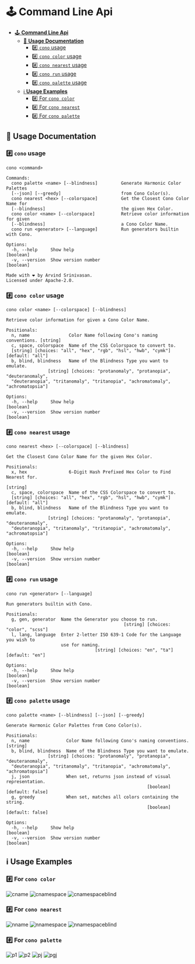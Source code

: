 # 🕹️ Command Line Api

- [🕹️ **Command Line Api**](#%EF%B8%8F-command-line-api)
    - [🚸 **Usage Documentation**](#-usage-documentation)
        - [#️⃣ `cono` usage](#%EF%B8%8F%E2%83%A3-cono-usage)
        - [#️⃣ `cono color` usage](#%EF%B8%8F%E2%83%A3-cono-color-usage)
        - [#️⃣ `cono nearest` usage](#%EF%B8%8F%E2%83%A3-cono-nearest-usage)
        - [#️⃣ `cono run` usage](#%EF%B8%8F%E2%83%A3-cono-run-usage)
        - [#️⃣ `cono palette` usage](#%EF%B8%8F%E2%83%A3-cono-palette-usage)
    - [ℹ️ **Usage Examples**](#ℹ%EF%B8%8F-usage-examples)
        - [#️⃣ For `cono color`](#%EF%B8%8F%E2%83%A3-for-cono-color)
        - [#️⃣ For `cono nearest`](#%EF%B8%8F%E2%83%A3-for-cono-nearest)
        - [#️⃣ For `cono palette`](#%EF%B8%8F%E2%83%A3-for-cono-palette)

<!-- /TOC -->

## 🚸 Usage Documentation
### #️⃣ `cono` usage
```shell
cono <command>

Commands:
  cono palette <name> [--blindness]         Generate Harmonic Color Palettes
  [--json] [--greedy]                       from Cono Color(s).
  cono nearest <hex> [--colorspace]         Get the Closest Cono Color Name for
  [--blindness]                             the given Hex Color.
  cono color <name> [--colorspace]          Retrieve color information for given
  [--blindness]                             a Cono Color Name.
  cono run <generator> [--language]         Run generators builtin with Cono.

Options:
  -h, --help     Show help                                             [boolean]
  -v, --version  Show version number                                   [boolean]

Made with ❤️ by Arvind Srinivasan.
Licensed under Apache-2.0.
```
### #️⃣ `cono color` usage
```shell
cono color <name> [--colorspace] [--blindness]

Retrieve color information for given a Cono Color Name.

Positionals:
  n, name               Color Name following Cono's naming conventions. [string]
  c, space, colorspace  Name of the CSS Colorspace to convert to.
  [string] [choices: "all", "hex", "rgb", "hsl", "hwb", "cymk"] [default: "all"]
  b, blind, blindness   Name of the Blindness Type you want to emulate.
                [string] [choices: "protanomaly", "protanopia", "deuteranomaly",
  "deuteranopia", "tritanomaly", "tritanopia", "achromatomaly", "achromatopsia"]

Options:
  -h, --help     Show help                                             [boolean]
  -v, --version  Show version number                                   [boolean]
```
### #️⃣ `cono nearest` usage
```shell
cono nearest <hex> [--colorspace] [--blindness]

Get the Closest Cono Color Name for the given Hex Color.

Positionals:
  x, hex                6-Digit Hash Prefixed Hex Color to Find Nearest for.
                                                                        [string]
  c, space, colorspace  Name of the CSS Colorspace to convert to.
  [string] [choices: "all", "hex", "rgb", "hsl", "hwb", "cymk"] [default: "all"]
  b, blind, blindness   Name of the Blindness Type you want to emulate.
                [string] [choices: "protanomaly", "protanopia", "deuteranomaly",
  "deuteranopia", "tritanomaly", "tritanopia", "achromatomaly", "achromatopsia"]

Options:
  -h, --help     Show help                                             [boolean]
  -v, --version  Show version number                                   [boolean]
```
### #️⃣ `cono run` usage
```shell
cono run <generator> [--language]

Run generators builtin with Cono.

Positionals:
  g, gen, generator  Name the Generator you choose to run.
                                             [string] [choices: "color", "scss"]
  l, lang, language  Enter 2-letter ISO 639-1 Code for the Language you wish to
                     use for naming.
                                  [string] [choices: "en", "ta"] [default: "en"]

Options:
  -h, --help     Show help                                             [boolean]
  -v, --version  Show version number                                   [boolean]
```
### #️⃣ `cono palette` usage
```shell
cono palette <name> [--blindness] [--json] [--greedy]

Generate Harmonic Color Palettes from Cono Color(s).

Positionals:
  n, name              Color Name following Cono's naming conventions.  [string]
  b, blind, blindness  Name of the Blindness Type you want to emulate.
                [string] [choices: "protanomaly", "protanopia", "deuteranomaly",
  "deuteranopia", "tritanomaly", "tritanopia", "achromatomaly", "achromatopsia"]
  j, json              When set, returns json instead of visual representation.
                                                      [boolean] [default: false]
  g, greedy            When set, matches all colors containing the string.
                                                      [boolean] [default: false]

Options:
  -h, --help     Show help                                             [boolean]
  -v, --version  Show version number                                   [boolean]
```
## ℹ️ Usage Examples
### #️⃣ For `cono color`
![cname](../screenshots/color-name.png)
![cnamespace](../screenshots/color-name-space.png)
![cnamespaceblind](../screenshots/color-name-space-blind.png)

### #️⃣ For `cono nearest`
![nname](../screenshots/nearest-hex.png)
![nnamespace](../screenshots/nearest-hex-space.png)
![nnamespaceblind](../screenshots/nearest-hex-space-blind.png)
### #️⃣ For `cono palette`

![p1](../screenshots/palette-str-primary.png)
![p2](../screenshots/palette-str-secondary.png)
![pj](../screenshots/palette-str-json.png)
![pgj](../screenshots/palette-str-json-greedy.png)

